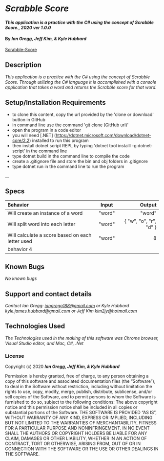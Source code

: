 # _Scrabble Score_

#### _This application is a practice with the C# using the concept of Scrabble Score., 2020 ver 1.0.0_

#### By _Ian Gregg, Jeff Kim, & Kyle Hubbard_
[Scrabble-Score](https://github.com/oldgregg89/Scrabble-Score)

## Description

_This application is a practice with the C# using the concept of Scrabble Score. Through utilizing the C# language it is accomplished with a console application that takes a word and returns the Scrabble score for that word._

## Setup/Installation Requirements

* to clone this content, copy the url provided by the 'clone or download' button in GitHub
* in command line use the command 'git clone (GitHub url)'
* open the program in a code editor
* you will need [.NET] (https://dotnet.microsoft.com/download/dotnet-core/2.2) installed to run this program 
* then install dotnet script REPL by typing 'dotnet tool installl -g dotnet-script' in the command line
* type dotnet build in the command line to compile the code
* create a .gitignore file and store the bin and obj folders in .gitignore
* type dotnet run in the command line to run the program

__

## Specs

| Behavior    | Input | Output |
| :---------- | ----- | -----: |
| Will create an instance of a word | "word" | "word" |
| Will split word into each letter | "word" | { "w", "o", "r", "d" } |
| Will calculate a score based on each letter used | "word" | 8 |
| behavior 4 |  |  |


## Known Bugs

_No known bugs_

## Support and contact details

_Contact Ian Gregg: <iangregg188@gmail.com>
or 
Kyle Hubbard <kyle.james.hubbard@gmail.com>
or
Jeff Kim <kim2jy@hotmail.com>_

## Technologies Used

_The Technologies used in the making of this software was Chrome browser, Visual Studio editor, and Mac, C#, .Net_

### License

Copyright (c) 2020 **_Ian Gregg, Jeff Kim, & Kyle Hubbard_**

Permission is hereby granted, free of charge, to any person obtaining a copy of this software and associated documentation files (the “Software”), to deal in the Software without restriction, including without limitation the rights to use, copy, modify, merge, publish, distribute, sublicense, and/or sell copies of the Software, and to permit persons to whom the Software is furnished to do so, subject to the following conditions:
The above copyright notice and this permission notice shall be included in all copies or substantial portions of the Software.
THE SOFTWARE IS PROVIDED “AS IS”, WITHOUT WARRANTY OF ANY KIND, EXPRESS OR IMPLIED, INCLUDING BUT NOT LIMITED TO THE WARRANTIES OF MERCHANTABILITY, FITNESS FOR A PARTICULAR PURPOSE AND NONINFRINGEMENT. IN NO EVENT SHALL THE AUTHORS OR COPYRIGHT HOLDERS BE LIABLE FOR ANY CLAIM, DAMAGES OR OTHER LIABILITY, WHETHER IN AN ACTION OF CONTRACT, TORT OR OTHERWISE, ARISING FROM, OUT OF OR IN CONNECTION WITH THE SOFTWARE OR THE USE OR OTHER DEALINGS IN THE SOFTWARE.